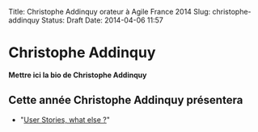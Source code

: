 Title: Christophe Addinquy orateur à Agile France 2014 
Slug: christophe-addinquy
Status: Draft
Date: 2014-04-06 11:57

# Christophe Addinquy

**Mettre ici la bio de Christophe Addinquy**
## Cette année Christophe Addinquy présentera

* "[User Stories, what else ?](../sessions/user-stories-what-else.html)"


